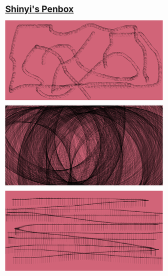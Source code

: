 # [Shinyi's Penbox](https://shinyiho.github.io/penbox/)

![](./3_pen/1.png)

![](./3_pen/2.png)

![](./3_pen/3.png)
